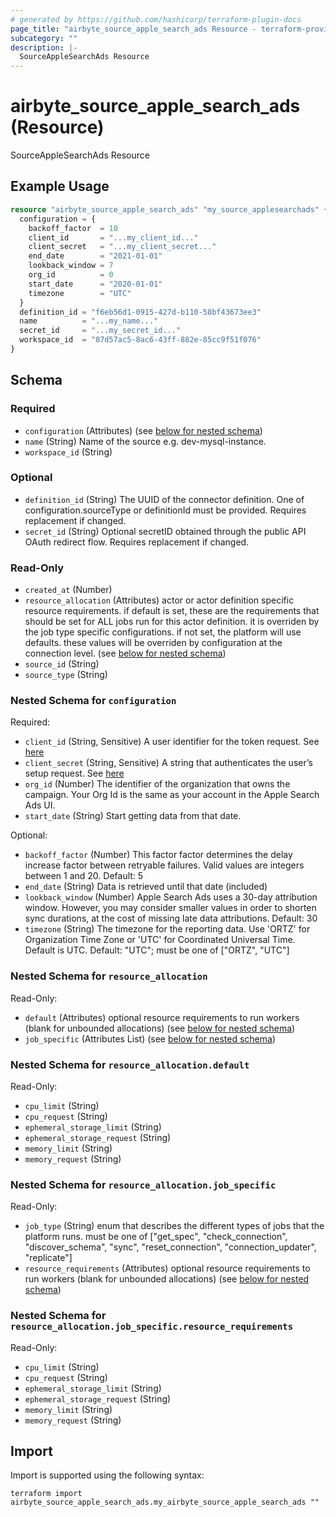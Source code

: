 ```yaml
---
# generated by https://github.com/hashicorp/terraform-plugin-docs
page_title: "airbyte_source_apple_search_ads Resource - terraform-provider-airbyte"
subcategory: ""
description: |-
  SourceAppleSearchAds Resource
---
```


# airbyte_source_apple_search_ads (Resource)

SourceAppleSearchAds Resource

## Example Usage

```terraform
resource "airbyte_source_apple_search_ads" "my_source_applesearchads" {
  configuration = {
    backoff_factor  = 10
    client_id       = "...my_client_id..."
    client_secret   = "...my_client_secret..."
    end_date        = "2021-01-01"
    lookback_window = 7
    org_id          = 0
    start_date      = "2020-01-01"
    timezone        = "UTC"
  }
  definition_id = "f6eb56d1-0915-427d-b110-58bf43673ee3"
  name          = "...my_name..."
  secret_id     = "...my_secret_id..."
  workspace_id  = "87d57ac5-8ac6-43ff-882e-85cc9f51f076"
}
```

<!-- schema generated by tfplugindocs -->
## Schema

### Required

- `configuration` (Attributes) (see [below for nested schema](#nestedatt--configuration))
- `name` (String) Name of the source e.g. dev-mysql-instance.
- `workspace_id` (String)

### Optional

- `definition_id` (String) The UUID of the connector definition. One of configuration.sourceType or definitionId must be provided. Requires replacement if changed.
- `secret_id` (String) Optional secretID obtained through the public API OAuth redirect flow. Requires replacement if changed.

### Read-Only

- `created_at` (Number)
- `resource_allocation` (Attributes) actor or actor definition specific resource requirements. if default is set, these are the requirements that should be set for ALL jobs run for this actor definition. it is overriden by the job type specific configurations. if not set, the platform will use defaults. these values will be overriden by configuration at the connection level. (see [below for nested schema](#nestedatt--resource_allocation))
- `source_id` (String)
- `source_type` (String)

<a id="nestedatt--configuration"></a>
### Nested Schema for `configuration`

Required:

- `client_id` (String, Sensitive) A user identifier for the token request. See <a href="https://developer.apple.com/documentation/apple_search_ads/implementing_oauth_for_the_apple_search_ads_api">here</a>
- `client_secret` (String, Sensitive) A string that authenticates the user’s setup request. See <a href="https://developer.apple.com/documentation/apple_search_ads/implementing_oauth_for_the_apple_search_ads_api">here</a>
- `org_id` (Number) The identifier of the organization that owns the campaign. Your Org Id is the same as your account in the Apple Search Ads UI.
- `start_date` (String) Start getting data from that date.

Optional:

- `backoff_factor` (Number) This factor factor determines the delay increase factor between retryable failures. Valid values are integers between 1 and 20. Default: 5
- `end_date` (String) Data is retrieved until that date (included)
- `lookback_window` (Number) Apple Search Ads uses a 30-day attribution window. However, you may consider smaller values in order to shorten sync durations, at the cost of missing late data attributions. Default: 30
- `timezone` (String) The timezone for the reporting data. Use 'ORTZ' for Organization Time Zone or 'UTC' for Coordinated Universal Time. Default is UTC. Default: "UTC"; must be one of ["ORTZ", "UTC"]


<a id="nestedatt--resource_allocation"></a>
### Nested Schema for `resource_allocation`

Read-Only:

- `default` (Attributes) optional resource requirements to run workers (blank for unbounded allocations) (see [below for nested schema](#nestedatt--resource_allocation--default))
- `job_specific` (Attributes List) (see [below for nested schema](#nestedatt--resource_allocation--job_specific))

<a id="nestedatt--resource_allocation--default"></a>
### Nested Schema for `resource_allocation.default`

Read-Only:

- `cpu_limit` (String)
- `cpu_request` (String)
- `ephemeral_storage_limit` (String)
- `ephemeral_storage_request` (String)
- `memory_limit` (String)
- `memory_request` (String)


<a id="nestedatt--resource_allocation--job_specific"></a>
### Nested Schema for `resource_allocation.job_specific`

Read-Only:

- `job_type` (String) enum that describes the different types of jobs that the platform runs. must be one of ["get_spec", "check_connection", "discover_schema", "sync", "reset_connection", "connection_updater", "replicate"]
- `resource_requirements` (Attributes) optional resource requirements to run workers (blank for unbounded allocations) (see [below for nested schema](#nestedatt--resource_allocation--job_specific--resource_requirements))

<a id="nestedatt--resource_allocation--job_specific--resource_requirements"></a>
### Nested Schema for `resource_allocation.job_specific.resource_requirements`

Read-Only:

- `cpu_limit` (String)
- `cpu_request` (String)
- `ephemeral_storage_limit` (String)
- `ephemeral_storage_request` (String)
- `memory_limit` (String)
- `memory_request` (String)

## Import

Import is supported using the following syntax:

```shell
terraform import airbyte_source_apple_search_ads.my_airbyte_source_apple_search_ads ""
```
